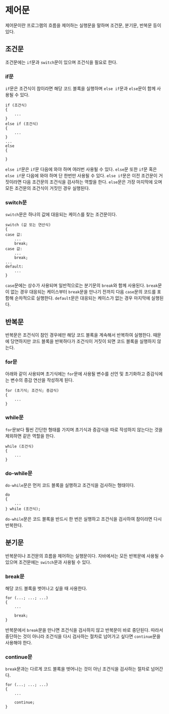 # 제어문
제어문이란 프로그램의 흐름을 제어하는 실행문을 말하며 조건문, 분기문, 반복문 등이 있다.
## 조건문
조건문에는 `if`문과 `switch`문이 있으며 조건식을 필요로 한다.
### if문
`if`문은 조건식이 참이라면 해당 코드 블록을 실행하며 `else if`문과 `else`문이 함께 사용될 수 있다.
```
if (조건식)
{
    ...
}
else if (조건식)
{
    ...
}
...
else
{

}
```
`else if`문은 `if`문 다음에 와야 하며 여러번 사용될 수 있다. `else`문 또한 `if`문 혹은 `else if`문 다음에 와야 하며 단 한번만 사용될 수 있다.
`else if`문은 이전 조건문이 거짓이라면 다음 조건문의 조건식을 검사하는 역할을 한다. `else`문은 가장 마지막에 오며 모든 조건문의 조건식이 거짓인 경우 실행된다.
### switch문
`switch`문은 하나의 값에 대응되는 케이스를 찾는 조건문이다.
```
switch (값 또는 연산식)
{
case 값:
    ...
    break;
case 값:
    ...
    break;
...
default:
    ...
}
```
`case`문에는 상수가 사용되며 일반적으로는 분기문의 `break`와 함께 사용된다. `break`문이 없는 경우 대응되는 케이스부터 `break`문을 만나기 전까지 다음 `case`문의 코드를 포함해 순차적으로 실행한다. `default`문은 대응되는 케이스가 없는 경우 마지막에 실행된다.
## 반복문
반복문은 조건식이 참인 경우에만 해당 코드 블록을 계속해서 반복하여 실행한다. 때문에 당연하지만 코드 블록을 반복하다가 조건식이 거짓이 되면 코드 블록을 실행하지 않는다.
### for문
아래와 같이 사용되며 초기식에는 `for`문에 사용될 변수를 선언 및 초기화하고 증감식에는 변수의 증감 연산을 작성하게 된다.
```
for (초기식; 조건식; 증감식)
{
    ...
}
```
### while문
`for`문보다 훨씬 간단한 형태를 가지며 초기식과 증감식을 따로 작성하지 않는다는 것을 제외하면 같은 역할을 한다.
```
while (조건식)
{
    ...
}
```
### do-while문
`do-while`문은 먼저 코드 블록을 실행하고 조건식을 검사하는 형태이다.
```
do
{
    ...
} while (조건식);
```
`do-while`문은 코드 블록을 반드시 한 번은 실행하고 조건식을 검사하여 참이라면 다시 반복한다.
## 분기문
반복문이나 조건문의 흐름을 제어하는 실행문이다. 자바에서는 모든 반복문에 사용될 수 있으며 조건문에는 `switch`문과 사용될 수 있다.
### break문
해당 코드 블록을 벗어나고 싶을 때 사용한다.
```
for (...; ...; ...)
{
    ...

    break;
}
```
반복문에서 `break`문을 만나면 조건식을 검사하지 않고 반복문이 바로 중단된다. 따라서 중단하는 것이 아니라 조건식을 다시 검사하는 절차로 넘어가고 싶다면 `continue`문을 사용해야 한다.
### continue문
`break`문과는 다르게 코드 블록을 벗어나는 것이 아닌 조건식을 검사하는 절차로 넘어간다.
```
for (...; ...; ...)
{
    ...

    continue;
}
```
